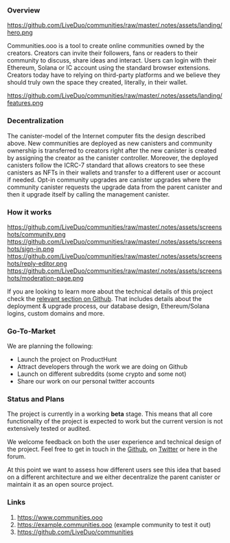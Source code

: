 ### Overview

https://github.com/LiveDuo/communities/raw/master/.notes/assets/landing/hero.png

Communities.ooo is a tool to create online communities owned by the creators. Creators can invite their followers, fans or readers to their community to discuss, share ideas and interact. Users can login with their Ethereum, Solana or IC account using the standard browser extensions. Creators today have to relying on third-party platforms and we believe they should truly own the space they created, literally, in their wallet.

https://github.com/LiveDuo/communities/raw/master/.notes/assets/landing/features.png

### Decentralization

The canister-model of the Internet computer fits the design described above. New communities are deployed as new canisters and community ownership is transferred to creators right after the new canister is created by assigning the creator as the canister controller. Moreover, the deployed canisters follow the ICRC-7 standard that allows creators to see these canisters as NFTs in their wallets and transfer to a different user or account if needed. Opt-in community upgrades are canister upgrades where the community canister requests the upgrade data from the parent canister and then it upgrade itself by calling the management canister.

### How it works

https://github.com/LiveDuo/communities/raw/master/.notes/assets/screenshots/community.png
https://github.com/LiveDuo/communities/raw/master/.notes/assets/screenshots/sign-in.png
https://github.com/LiveDuo/communities/raw/master/.notes/assets/screenshots/reply-editor.png
https://github.com/LiveDuo/communities/raw/master/.notes/assets/screenshots/moderation-page.png

If you are looking to learn more about the technical details of this project check the [relevant section on Github](https://github.com/LiveDuo/communities?tab=readme-ov-file#how-it-works). That includes details about the deployment & upgrade process, our database design, Ethereum/Solana logins, custom domains and more.

### Go-To-Market

We are planning the following:
- Launch the project on ProductHunt
- Attract developers through the work we are doing on Github
- Launch on different subreddits (some crypto and some not)
- Share our work on our personal twitter accounts

### Status and Plans

The project is currently in a working **beta** stage. This means that all core functionality of the project is expected to work but the current version is not extensively tested or audited.

We welcome feedback on both the user experience and technical design of the project. Feel free to get in touch in the [Github](https://github.com/LiveDuo/communities/issues), on [Twitter](twitter.com/andreas_tzionis) or here in the forum.

At this point we want to assess how different users see this idea that based on a different architecture and we either decentralize the parent canister or maintain it as an open source project.

### Links

1. https://www.communities.ooo
2. https://example.communities.ooo (example community to test it out)
3. https://github.com/LiveDuo/communities
